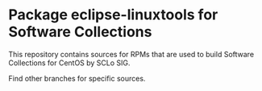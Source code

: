 # Package eclipse-linuxtools for Software Collections

This repository contains sources for RPMs that are used
to build Software Collections for CentOS by SCLo SIG.

Find other branches for specific sources.
